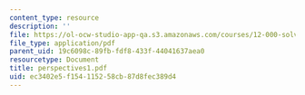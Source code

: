 ```yaml
---
content_type: resource
description: ''
file: https://ol-ocw-studio-app-qa.s3.amazonaws.com/courses/12-000-solving-complex-problems-fall-2003/ec3402e5f154115258cb87d8fec389d4_perspectives1.pdf
file_type: application/pdf
parent_uid: 19c6098c-89fb-fdf8-433f-44041637aea0
resourcetype: Document
title: perspectives1.pdf
uid: ec3402e5-f154-1152-58cb-87d8fec389d4
---
```

